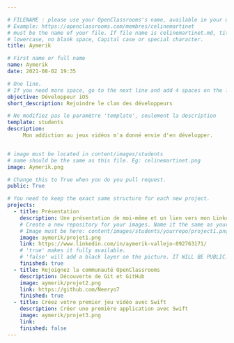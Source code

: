 ```yaml
---

# FILENAME : please use your OpenClassrooms's name, available in your url.
# Example: https://openclassrooms.com/membres/celinemartinet
# must be the name of your file. If file name is celinemartinet.md, title is celinemartinet.
# lowercase, no blank space, Capital case or special character.
title: Aymerik

# First name or full name
name: Aymerik
date: 2021-08-02 19:35

# One line.
# If you need more space, go to the next line and add 4 spaces on the left, as in 'description'.
objective: Développeur iOS 
short_description: Rejoindre le clan des développeurs

# Ne modifiez pas le paramètre 'template', seulement la description
template: students
description:
     Mon addiction au jeux vidéos m'a donné envie d'en développer.


# image must be located in content/images/students
# name should be the same as this file. Eg: celinemartinet.png
image: Aymerik.png

# Change this to True when you do you pull request.
public: True

# You need to keep the exact same structure for each new project.
projects:
  - title: Présentation
    description: Une présentation de moi-même et un lien vers mon LinkedIn.
    # Create a new repository for your images. Name it the same as your nickname and profile picture.
    # Image must be here: content/images/students/yourrepo/project1.png
    image: aymerik/projet1.png
    link: https://www.linkedin.com/in/aymerik-vallejo-092763171/
    # 'true' makes it fully available.
    # 'false' will add a black layer on the picture. IT WILL BE PUBLIC!
    finished: true
  - title: Rejoignez la communauté OpenClassrooms
    description: Découverte de Git et GitHub
    image: aymerik/projet2.png
    link: https://github.com/Neeryo7
    finished: true
  - title: Créez votre premier jeu vidéo avec Swift 
    description: Créer une première application avec Swift
    image: aymerik/projet3.png
    link: 
    finished: false
---
```

